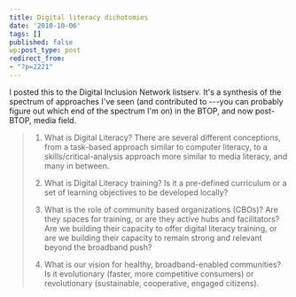 ```yaml
---
title: Digital literacy dichotomies
date: '2010-10-06'
tags: []
published: false
wp:post_type: post
redirect_from:
- "?p=2221"
---
```


I posted this to the Digital Inclusion Network listserv. It's a synthesis of the spectrum of approaches I've seen (and contributed to ---you can probably figure out which end of the spectrum I'm on) in the BTOP, and now post-BTOP, media field.

> 1. What is Digital Literacy? There are several different conceptions, from a task-based approach similar to computer literacy, to a skills/critical-analysis approach more similar to media literacy, and many in between.
>
> 2. What is Digital Literacy training? Is it a pre-defined curriculum or a set of learning objectives to be developed locally?
>
> 3. What is the role of community based organizations (CBOs)? Are they spaces for training, or are they active hubs and facilitators? Are we building their capacity to offer digital literacy training, or are we building their capacity to remain strong and relevant beyond the broadband push?
>
> 4. What is our vision for healthy, broadband-enabled communities? Is it evolutionary (faster, more competitive consumers) or revolutionary (sustainable, cooperative, engaged citizens).
>
>

